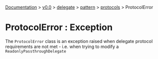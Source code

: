[Documentation](../../../../documentation.md) >
 [v0.0](../../../version.md) >
  [delegate](../../module.md) >
   [pattern](../module.md) >
    [protocols](/module.md) >
     ProtocolError

# ProtocolError : Exception

The `ProtocolError` class is an exception raised when delegate protocol requirements are not met - i.e. when trying to modify a `ReadonlyPassthroughDelegate`